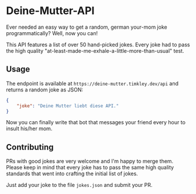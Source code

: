 # Deine-Mutter-API

Ever needed an easy way to get a random, german your-mom joke programmatically? Well, now you can!

This API features a list of over 50 hand-picked jokes. Every joke had to pass the high quality "at-least-made-me-exhale-a-little-more-than-usual" test.

## Usage

The endpoint is available at `https://deine-mutter.timkley.dev/api` and returns a random joke as JSON:

```json
{
	"joke": "Deine Mutter liebt diese API."
}
```

Now you can finally write that bot that messages your friend every hour to insult his/her mom.

## Contributing

PRs with good jokes are very welcome and I'm happy to merge them. Please keep in mind that every joke has to pass the same high quality standards that went into crafting the initial list of jokes.

Just add your joke to the file `jokes.json` and submit your PR.
